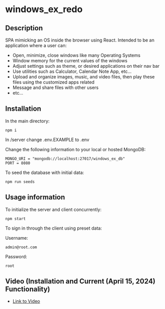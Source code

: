 # windows_ex_redo

## Description

SPA mimicking an OS inside the browser using React. Intended to be an application where a user can:

- Open, minimize, close windows like many Operating Systems
- Window memory for the current values of the windows
- Adjust settings such as theme, or desired applications on their nav bar
- Use utilities such as Calculator, Calendar Note App, etc...
- Upload and organize images, music, and video files, then play these files using the customized apps related
- Message and share files with other users
- etc...

## Installation

In the main directory: 

```code
npm i
```

In /server change .env.EXAMPLE to .env

Change the following information to your local or hosted MongoDB:

```
MONGO_URI = "mongodb://localhost:27017/windows_ex_db"
PORT = 8080
```

To seed the database with initial data:

```
npm run seeds
```

## Usage information

To initialize the server and client concurrently:

```code
npm start
```

To sign in through the client using preset data:

Username: 

```code
admin@root.com
```
Password:

```code
root    
```

## Video (Installation and Current (April 15, 2024) Functionality)

- <a href='https://res.cloudinary.com/dfhe35dwt/video/upload/v1713197563/install_functionality_gg564w.mp4' target="_blank">Link to Video</a>